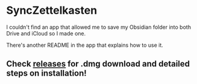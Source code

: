 # SyncZettelkasten
I couldn't find an app that allowed me to save my Obsidian folder into both Drive and iCloud so I made one.

There's another README in the app that explains how to use it.

## Check [releases](https://github.com/Berdasco99/SyncZettelkasten/releases/tag/v1.0.0) for .dmg download and detailed steps on installation!
